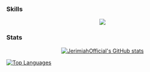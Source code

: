 ### Skills


<p align="center">
  <a href="https://github.com/JerimiahOfficial">
    <img src="https://skillicons.dev/icons?i=git,cmake,cpp,cs,js,ts,nodejs,html,css,bash" />
  </a>
</p>

### Stats

<p align="center">
  <a href="https://github.com/JerimiahOfficial">
    <img src="https://github-readme-stats.vercel.app/api?username=JerimiahOfficial&show_icons=true&hide=&count_private=true&title_color=ffffff&text_color=ffffff&icon_color=ffffff&bg_color=1C2128&hide_border=true&show_icons=true" alt="JerimiahOfficial's GitHub stats" />
  </a>
</p>

<a href="https://github.com/JerimiahOfficial" align="left">
  <img src="https://github-readme-stats.vercel.app/api/top-langs/?username=JerimiahOfficial&layout=compact&langs_count=10&title_color=ffffff&text_color=ffffff&icon_color=ffffff&bg_color=1C2128&hide_border=true&locale=en&custom_title=Top%20%Languages" alt="Top Languages" />
</a>
